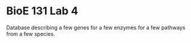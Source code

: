 # BioE 131 Lab 4

Database describing a few genes for a few enzymes for a few pathways from a few species.

